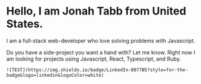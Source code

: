 # Hello, I am Jonah Tabb from United States.

I am a full-stack web-developer who love solving problems with Javascript.

Do you have a side-project you want a hand with? Let me know.  Right now I am looking for projects using Javascript, React, Typescript, and Ruby.


	![TEST](https://img.shields.io/badge/LinkedIn-0077B5?style=for-the-badge&logo=linkedin&logoColor=white)

